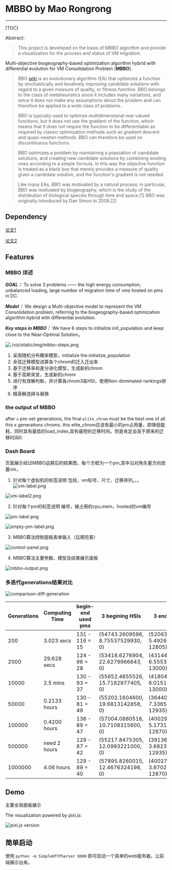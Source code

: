 # MBBO by Mao Rongrong

---------------

[TOC]

Abstract:
>This project is developed on the basis of MBBO algorithm and provide a visualization for the process and status of VM migration.

Multi-objective biogeography-based optimization algorithm hybrid with differential evolution for VM Consolidation Problem (**MBBO**).

>BBO [wiki](https://en.wikipedia.org/wiki/Biogeography-based_optimization">) is an evolutionary algorithm (EA) that optimizes a function by stochastically and iteratively improving candidate solutions with regard to a given measure of quality, or fitness function. BBO belongs to the class of metaheuristics since it includes many variations, and since it does not make any assumptions about the problem and can therefore be applied to a wide class of problems.
>
>BBO is typically used to optimize multidimensional real-valued functions, but it does not use the gradient of the function, which means that it does not require the function to be differentiable as required by classic optimization methods such as gradient descent and quasi-newton methods. BBO can therefore be used on discontinuous functions.
>
>BBO optimizes a problem by maintaining a population of candidate solutions, and creating new candidate solutions by combining existing ones according to a simple formula. In this way the objective function is treated as a black box that merely provides a measure of quality given a candidate solution, and the function's gradient is not needed.
>
>Like many EAs, BBO was motivated by a natural process; in particular, BBO was motivated by biogeography, which is the study of the distribution of biological species through time and space.[1] BBO was originally introduced by Dan Simon in 2008.[2]

## Dependency

[论文1]()

[论文2]()

## Features

### MBBO 详述

***GOAL：*** To solve 3 problems —— the high energy consumption, unbalanced loading, large number of migration time of vms hosted on pms in DC.

***Model：*** We design a Multi-objective model to represent the VM Consolidation problem, referring to the biogeography-based optimization algorithm hybrid with differential evolution.

***Key steps in MBBO：*** We have 6 steps to initialize init_population and keep close to the Near-Optimal Solution。

![./viz/static/img/mbbo-steps.png](./viz/static/img/mbbo-steps.png?raw=False)

1. 采用随机分布概率模型，initialize the initialize_population
2. 余弦迁移模型进算各个chrom的迁入迁出率
3. 基于迁移率和差分进化模型，生成新的chrom
4. 基于高斯突变，生成新的chrom
5. 进行有效解判断，并计算各chrom3各HSI，使用Non-dominated-rankings排序
6. 精英解选择与替换

### the output of MBBO

after `x` pre-set generations, the final `elite_chrom` must be the best one of all this x generations chroms.
this elite_chrom应该有最小的pm占用量，即降低能耗，同时具有最低的load_index,具有最短的迁移时间，但是肯定会高于原来的迁移时间0.

### Dash Board

页面展示经过MBBO运算后的结果图，每个方框为一个pm,其中沿对角矢量方向放置vm，

1. 针对每个虚拟机的标签说明
包括，vm标号，尺寸，迁移序列。。。
![vm-label.png](https://github.com/zam121118/mao-mbbo/blob/master/viz/static/img/vm-label.png?raw=true)

![vm-label2.png](https://github.com/zam121118/mao-mbbo/blob/master/viz/static/img/vm-label2.png?raw=true)

2. 针对每个pm的标签说明
编号，被占用的cpu,mem，hosted的vm编号

![pm-label.png](https://github.com/zam121118/mao-mbbo/blob/master/viz/static/img/pm-label.png?raw=true)

![empty-pm-label.png](https://github.com/zam121118/mao-mbbo/blob/master/viz/static/img/empty-pm-label.png?raw=true)

3. MBBO算法控制面板表单输入（后期完善）

![control-panel.png](https://github.com/zam121118/mao-mbbo/blob/master/viz/static/img/control-panel.png?raw=true)

4. MBBO算法主要参数、模型及结果展示面板

![mbbo-output.png](https://github.com/zam121118/mao-mbbo/blob/master/viz/static/img/mbbo-output.png?raw=true)

### 多迭代generations结果对比

![comparison-diff-generation](https://github.com/zam121118/mao-mbbo/blob/master/viz/static/img/comparison-iterative.png?raw=true)


Generations | Computing Time| begin-end used pms | 3 begining HSIs| 3 ending HSIs|
----|----|---|---|----|
200 | 3.023 secs | 131 - 116 = 15 | (54743.2609596, 8.75537529930, 0) | (52063.0378987, 5.49267203751, 12805)
2000 | 29.628 secs | 124 - 96 = 28  | (53418.6276904, 22.6279966643, 0) | (43144.4035638, 6.55533797063, 13000)
10000 | 2.5 mins | 130 - 93 = 37 | (55652.4855526, 15.7182977405, 0) | (41804.6556596, 6.01514788466, 13000)
50000 | 0.2133 hours | 130 - 81 = 49 | (55202.1604600, 19.6813142858, 0) | (36440.5265390, 7.33657331359, 12935)
100000 | 0.4200 hours | 136 - 89 = 47 | (57004.0880516, 10.7108315600, 0) | (40029.2901459, 5.17318073288, 12870)
500000 | need 2 hours | 129 - 87 = 42 | (55217.8475305, 12.0993221000, 0) | (39136.4475108, 3.68236215952, 12935)
1000000 | 4.06 hours | 129 - 89 = 40 | (57895.8260015, 12.4676324198, 0) | (40027.6324884, 3.87020776156, 12870)


## Demo

主要全局面板展示

The visualization powered by pixi.js:

![pixi.js version](https://github.com/zam121118/mao-mbbo/blob/master/viz/static/img/demo.png?raw=true)


## 简单启动

使用 `python -m SimpleHTTPServer 8080` 即可启动一个简单的web服务器，让前端展示出来。
